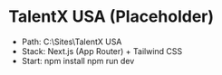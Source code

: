 ﻿# TalentX USA (Placeholder)
- Path: C:\Sites\TalentX USA
- Stack: Next.js (App Router) + Tailwind CSS
- Start:
  npm install
  npm run dev
